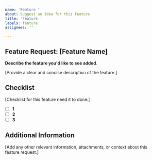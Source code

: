 ```yaml
---
name: 'Feature '
about: Suggest an idea for this feature
title: 'Feature '
labels: feature
assignees: ''

---
```


## Feature Request: [Feature Name]

**Describe the feature you'd like to see added.**

[Provide a clear and concise description of the feature.]


## Checklist
[Checklist for this feature need it to done.]
- [ ] **1** 
- [ ] **2** 
- [ ] **3** 

## Additional Information

[Add any other relevant information, attachments, or context about this feature request.]
